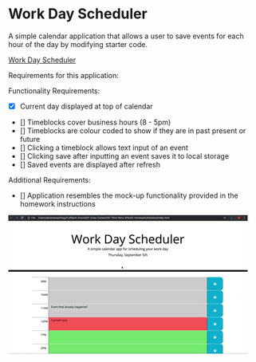 # Work Day Scheduler

A simple calendar application that allows a user to save events for each hour of the day by modifying starter code.

[Work Day Scheduler](https://clareradtke.github.io/Work-Day-Scheduler/)


<!-- ![description](file path) -->

Requirements for this application:

Functionality Requirements:

- [x] Current day displayed at top of calendar
- [] Timeblocks cover business hours (8 - 5pm)
- [] Timeblocks are colour coded to show if they are in past present or future
- [] Clicking a timeblock allows text input of an event
- [] Clicking save after inputting an event saves it to local storage
- [] Saved events are displayed after refresh

Additional Requirements:

- [] Application resembles the mock-up functionality provided in the homework instructions

![A user clicks through a single day scheduler, updating an event and refreshing](./assets/images/05-third-party-apis-homework-demo.gif)

